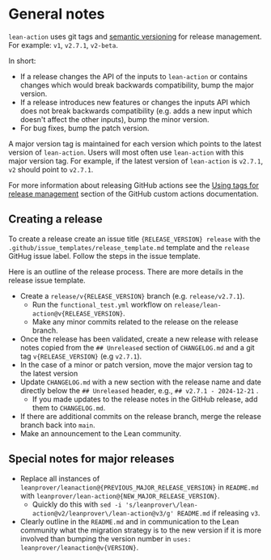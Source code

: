 # General notes
`lean-action` uses git tags and [semantic versioning](https://semver.org/) for release management. For example: `v1`, `v2.7.1`, `v2-beta`.

In short:
- If a release changes the API of the inputs to `lean-action` or contains changes which would break backwards compatibility, bump the major version.
- If a release introduces new features or changes the inputs API which does not break backwards compatibility (e.g. adds a new input which doesn't affect the other inputs), bump the minor version.
- For bug fixes, bump the patch version.

A major version tag is maintained for each version which points to the latest version of `lean-action`. Users will most often use `lean-action` with this major version tag. For example, if the latest version of `lean-action` is `v2.7.1`, `v2` should point to `v2.7.1`.

For more information about releasing GitHub actions see the [Using tags for release management](https://docs.github.com/en/actions/creating-actions/about-custom-actions#using-tags-for-release-management) section of the GitHub custom actions documentation.

## Creating a release
To create a release create an issue title `{RELEASE_VERSION} release`
with the `.github/issue_templates/release_template.md` template
and the `release` GitHug issue label.
Follow the steps in the issue template.

Here is an outline of the release process. There are more details in the release issue template.
- Create a `release/v{RELEASE_VERSION}` branch (e.g. `release/v2.7.1`).
    - Run the `functional_test.yml` workflow on `release/lean-action@v{RELEASE_VERSION}`.
    - Make any minor commits related to the release on the release branch.
- Once the release has been validated, create a new release with release notes copied from the `## Unreleased` section of `CHANGELOG.md` and a git tag `v{RELEASE_VERSION}` (e.g `v2.7.1`).
- In the case of a minor or patch version, move the major version tag to the latest version
- Update `CHANGELOG.md` with a new section with the release name and date directly below the `## Unreleased` header, e.g., `## v2.7.1 - 2024-12-21` .
    - If you made updates to the release notes in the GitHub release, add them to `CHANGELOG.md`.
- If there are additional commits on the release branch, merge the release branch back into `main`.
- Make an announcement to the Lean community.

## Special notes for major releases
- Replace all instances of `leanprover/leanaction@{PREVIOUS_MAJOR_RELEASE_VERSION}` in `README.md` with `leanprover/lean-action@{NEW_MAJOR_RELEASE_VERSION}`.
    - Quickly do this with `sed -i 's/leanprover\/lean-action@v2/leanprover\/lean-action@v3/g' README.md` if releasing `v3`.
- Clearly outline in the `README.md` and in communication to the Lean community what the migration strategy is to the new version if it is more involved than bumping the version number in `uses: leanprover/leanaction@v{VERSION}`.
